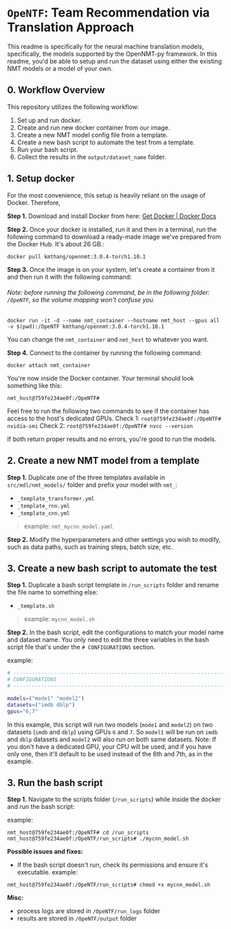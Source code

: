 # `OpeNTF`: Team Recommendation via Translation Approach

This readme is specifically for the neural machine translation models, specifically, the models supported by the OpenNMT-py framework. In this readme, you'd be able to setup and run the dataset using either the existing NMT models or a model of your own.

## 0. Workflow Overview
This repository utilizes the following workflow:

1. Set up and run docker.
5. Create and run new docker container from our image.
7. Create a new NMT model config file from a template.
8. Create a new bash script to automate the test from a template.
9. Run your bash script.
10. Collect the results in the `output/dataset_name` folder.

## 1. Setup docker

For the most convenience, this setup is heavily reliant on the usage of Docker. Therefore,

**Step 1.** Download and install Docker from here: [Get Docker | Docker Docs](https://docs.docker.com/get-started/get-docker/)

**Step 2.** Once your docker is installed, run it and then in a terminal, run the following command to download a ready-made image we've prepared from the Docker Hub. It's about 26 GB.:
```
docker pull kmthang/opennmt:3.0.4-torch1.10.1
```

**Step 3.** Once the image is on your system, let's create a container from it and then run it with the following command:

###### Note: before running the following command, be in the following folder: `/OpeNTF`, so the volume mapping won't confuse you.

```
docker run -it -d --name nmt_container --hostname nmt_host --gpus all -v $(pwd):/OpeNTF kmthang/opennmt:3.0.4-torch1.10.1
```

You can change the `nmt_container` and `nmt_host` to whatever you want.

**Step 4.** Connect to the container by running the following command:
```
docker attach nmt_container
```

You're now inside the Docker container. Your terminal should look something like this:

```
nmt_host@759fe234ae0f:/OpeNTF#
```

Feel free to run the following two commands to see if the container has access to the host's dedicated GPUs.
Check 1: `root@759fe234ae0f:/OpeNTF# nvidia-smi`
Check 2: `root@759fe234ae0f:/OpeNTF# nvcc --version`

If both return proper results and no errors, you're good to run the models.

## 2. Create a new NMT model from a template

**Step 1.** Duplicate one of the three templates available in `src/mdl/nmt_models/` folder and prefix your model with `nmt_`:
- `_template_transformer.yml`
- `_template_rnn.yml`
- `_template_cnn.yml`
> example: `nmt_mycnn_model.yaml`

**Step 2.** Modify the hyperparameters and other settings you wish to modify, such as data paths, such as training steps, batch size, etc.



## 3. Create a new bash script to automate the test

**Step 1.** Duplicate a bash script template in `/run_scripts` folder and rename the file name to something else:
- `_template.sh`
> example: `mycnn_model.sh`
>

**Step 2.** In the bash script, edit the configurations to match your model name and dataset name. You only need to edit the three variables in the bash script file that's under the `# CONFIGURATIONS` section.

example:
```bash
# ------------------------------------------------------------------------------
# CONFIGURATIONS
# ------------------------------------------------------------------------------

models=("mode1" "model2")
datasets=("imdb dblp")
gpus="6,7"
```
In this example, this script will run two models (`mode1` and `model2`) on two datasets (`imdb` and `dblp`) using GPUs `6` and `7`. So `model1` will be run on `imdb` and `dblp` datasets and `model2` will also run on both same datasets. Note: If you don't have a dedicated GPU, your CPU will be used, and if you have only one, then it'll default to be used instead of the 6th and 7th, as in the example.

## 3. Run the bash script

**Step 1.** Navigate to the scripts folder (`/run_scripts`) while inside the docker and run the bash script:

example:
```
nmt_host@759fe234ae0f:/OpeNTF# cd /run_scripts
nmt_host@759fe234ae0f:/OpeNTF/run_scripts# ./mycnn_model.sh
```

**Possible issues and fixes:**
- If the bash script doesn't run, check its permissions and ensure it's executable.
example:

```
nmt_host@759fe234ae0f:/OpeNTF/run_scripts# chmod +x mycnn_model.sh
```


**Misc:** 
- process logs are stored in `/OpeNTF/run_logs` folder
- results are stored in `/OpeNTF/output` folder
